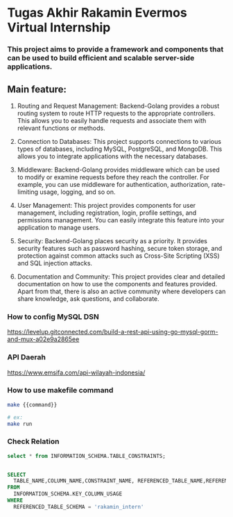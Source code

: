 # Tugas Akhir Rakamin Evermos Virtual Internship

### This project aims to provide a framework and components that can be used to build efficient and scalable server-side applications.

## Main feature:

1. Routing and Request Management: Backend-Golang provides a robust routing system to route HTTP requests to the appropriate controllers. This allows you to easily handle requests and associate them with relevant functions or methods.

2. Connection to Databases: This project supports connections to various types of databases, including MySQL, PostgreSQL, and MongoDB. This allows you to integrate applications with the necessary databases.

3. Middleware: Backend-Golang provides middleware which can be used to modify or examine requests before they reach the controller. For example, you can use middleware for authentication, authorization, rate-limiting usage, logging, and so on.

4. User Management: This project provides components for user management, including registration, login, profile settings, and permissions management. You can easily integrate this feature into your application to manage users.

5. Security: Backend-Golang places security as a priority. It provides security features such as password hashing, secure token storage, and protection against common attacks such as Cross-Site Scripting (XSS) and SQL injection attacks.

6. Documentation and Community: This project provides clear and detailed documentation on how to use the components and features provided. Apart from that, there is also an active community where developers can share knowledge, ask questions, and collaborate.

### How to config MySQL DSN   
https://levelup.gitconnected.com/build-a-rest-api-using-go-mysql-gorm-and-mux-a02e9a2865ee

### API Daerah
https://www.emsifa.com/api-wilayah-indonesia/

### How to use makefile command
```bash
make {{command}}

# ex:
make run
```

### Check Relation
```sql
select * from INFORMATION_SCHEMA.TABLE_CONSTRAINTS;


SELECT 
  TABLE_NAME,COLUMN_NAME,CONSTRAINT_NAME, REFERENCED_TABLE_NAME,REFERENCED_COLUMN_NAME
FROM
  INFORMATION_SCHEMA.KEY_COLUMN_USAGE
WHERE
  REFERENCED_TABLE_SCHEMA = 'rakamin_intern' 
```
